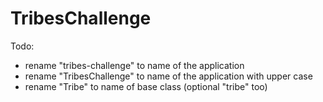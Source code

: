 #  TribesChallenge

Todo:
- rename "tribes-challenge" to name of the application 
- rename "TribesChallenge" to name of the application with upper case
- rename "Tribe" to name of base class (optional "tribe" too)